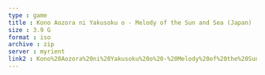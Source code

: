 ```yaml
---
type : game
title : Kono Aozora ni Yakusoku o - Melody of the Sun and Sea (Japan)
size : 3.9 G
format : iso
archive : zip
server : myrient
link2 : Kono%20Aozora%20ni%20Yakusoku%20o%20-%20Melody%20of%20the%20Sun%20and%20Sea%20%28Japan%29
---
```

